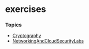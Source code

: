 # exercises


### Topics

* [Cryptography](Cryptography)
* [NetworkingAndCloudSecurityLabs](NetworkingAndCloudSecurityLabs)
